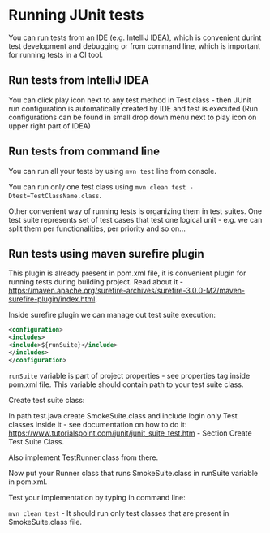 # Running JUnit tests

You can run tests from an IDE (e.g. IntelliJ IDEA), which is convenient durint test development
and debugging or from command line, which is important for running tests in a CI tool.

## Run tests from IntelliJ IDEA

You can click play icon next to any test method in Test class - then JUnit run configuration is automatically created by IDE and test is executed (Run configurations can be found in small drop down menu next to play icon on upper right part of IDEA)

## Run tests from command line

You can run all your tests by using `mvn test` line from console.

You can run only one test class using `mvn clean test -Dtest=TestClassName.class`.

Other convenient way of running tests is organizing them in test suites. One test suite represents set of test cases that test one logical unit - e.g. we can split them per functionalities, per priority and so on...

## Run tests using maven surefire plugin

This plugin is already present in pom.xml file, it is convenient plugin for running tests during building project. Read about it - https://maven.apache.org/surefire-archives/surefire-3.0.0-M2/maven-surefire-plugin/index.html.

Inside surefire plugin we can manage out test suite execution:

```xml
<configuration>
<includes>
<include>${runSuite}</include>
</includes>
</configuration>
```

`runSuite` variable is part of project properties - see properties tag inside pom.xml file. This variable should contain path to your test suite class.

Create test suite class:

In path test.java create SmokeSuite.class and include login only Test classes inside it - see documentation on how to do it: https://www.tutorialspoint.com/junit/junit_suite_test.htm - Section Create Test Suite Class.

Also implement TestRunner.class from there.

Now put your Runner class that runs SmokeSuite.class in runSuite variable in pom.xml.

Test your implementation by typing in command line:

`mvn clean test` - It should run only test classes that are present in SmokeSuite.class file.
